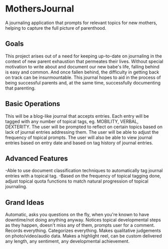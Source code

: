 # MothersJournal
A journaling application that prompts for relevant topics for new mothers, helping to capture the full picture of parenthood.


## Goals
This project arises out of a need for keeping up-to-date on journaling in the context of new parent exhaustion that permeates their lives. Without special motivation to write about and document our new babe's life, falling behind is easy and common. And once fallen behind, the difficulty in getting back on track can be insurmountable.
This journal hopes to aid in the process of being successful parents and, at the same time, successfully documenting that parenting.

## Basic Operations
This will be a blog-like journal that accepts entries. Each entry will be tagged with any number of topical tags, eg. MOBILITY, VERBAL, DEXTERITY. The user will be prompted to reflect on certain topics based on lack of journal entries addressing them. The user will be able to adjust the frequency of topical prompts.
The user will also be able to view journal entries based on entry date and based on tag history of journal entries.

## Advanced Features
-Able to use document classification techniques to automatically tag journal entries with a topical tag.
-Based on the frequency of topical tagging done, adjust topical quota functions to match natural progression of topical journaling.

## Grand Ideas
Automatic, asks you questions on the fly, when you're known to have downtime/not doing anything anyway. Notices topical developmental steps as they happen, doesn't miss any of them, prompts user for a comment. Records everything. Categorizes everything. Makes qualitative judgements on photo/video/audio data. Makes a highlight reel, can be custom delivered any length, any sentiment, any developmental achievement.

